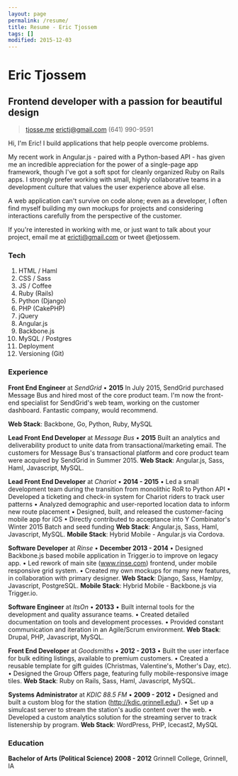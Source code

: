 ```yaml
---
layout: page
permalink: /resume/
title: Resume - Eric Tjossem
tags: []
modified: 2015-12-03
---
```


# Eric Tjossem
## Frontend developer with a passion for beautiful design

> [tjosse.me](http://www.tjosse.me)
> [erictj@gmail.com](mailto:erictj@gmail.com)
> (641) 990-9591

Hi, I'm Eric! I build applications that help people overcome problems. 

My recent work in Angular.js - paired with a Python-based API - has given me an incredible appreciation for the power of a single-page app framework, though I've got a soft spot for cleanly organized Ruby on Rails apps. I strongly prefer working with small, highly collaborative teams in a development culture that values the user experience above all else.

A web application can't survive on code alone; even as a developer, I often find myself building my own mockups for projects and considering interactions carefully from the perspective of the customer.

If you're interested in working with me, or just want to talk about your project, email me at erictj@gmail.com or tweet @etjossem.

### Tech

1. HTML / Haml
1. CSS / Sass
1. JS / Coffee
1. Ruby (Rails)
1. Python (Django)
1. PHP (CakePHP)
1. jQuery
1. Angular.js
1. Backbone.js
1. MySQL / Postgres
1. Deployment
1. Versioning (Git)

### Experience

**Front End Engineer** at *SendGrid* • __2015__
  In July 2015, SendGrid purchased Message Bus and hired most of the core product team. I'm now the front-end specialist for SendGrid's web team, working on the customer dashboard. Fantastic company, would recommend.

  **Web Stack**: Backbone, Go, Python, Ruby, MySQL

**Lead Front End Developer** at *Message Bus* • __2015__
  Built an analytics and deliverability product to unite data from transactional/marketing email. The customers for Message Bus's transactional platform and core product team were acquired by SendGrid in Summer 2015.
  **Web Stack**: Angular.js, Sass, Haml, Javascript, MySQL.

**Lead Front End Developer** at *Chariot* • __2014 - 2015__
  • Led a small development team during the transition from monolithic RoR to Python API 
  • Developed a ticketing and check-in system for Chariot riders to track user patterns
  • Analyzed demographic and user-reported location data to inform new route placement
  • Designed, built, and released the customer-facing mobile app for iOS
  • Directly contributed to acceptance into Y Combinator's Winter 2015 Batch and seed funding
  **Web Stack**: Angular.js, Sass, Haml, Javascript, MySQL.
  **Mobile Stack**: Hybrid Mobile - Angular.js via Cordova.

**Software Developer** at *Rinse* • __December 2013 - 2014__
  • Designed Backbone.js based mobile application in Trigger.io to improve on legacy app.
  • Led rework of main site (www.rinse.com) frontend, under mobile responsive grid system.
  • Created my own mockups for many new features, in collaboration with primary designer.
  **Web Stack**: Django, Sass, Hamlpy, Javascript, PostgreSQL. 
  **Mobile Stack**: Hybrid Mobile - Backbone.js via Trigger.io.

**Software Engineer** at *ItsOn* • __20133__
  • Built internal tools for the development and quality assurance teams.
  • Created detailed documentation on tools and development processes.
  • Provided constant communication and iteration in an Agile/Scrum environment.
  **Web Stack**: Drupal, PHP, Javascript, MySQL.

**Front End Developer** at *Goodsmiths* • __2012 - 2013__
  • Built the user interface for bulk editing listings, available to premium customers.
  • Created a reusable template for gift guides (Christmas, Valentine's, Mother's Day, etc).
  • Designed the Group Offers page, featuring fully mobile-responsive image tiles.
  **Web Stack**: Ruby on Rails, Sass, Haml, Javascript, MySQL.

**Systems Administrator** at *KDIC 88.5 FM* • __2009 - 2012__
  • Designed and built a custom blog for the station (http://kdic.grinnell.edu/).
  • Set up a simulcast server to stream the station's audio content over the web.
  • Developed a custom analytics solution for the streaming server to track listenership by program.
  **Web Stack**: WordPress, PHP, Icecast2, MySQL

### Education

**Bachelor of Arts (Political Science)** __2008 - 2012__
Grinnell College, Grinnell, IA